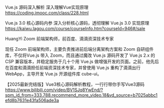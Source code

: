 
Vue.js 源码深入解析 深入理解Vue实现原理
https://coding.imooc.com/class/228.html


Vue.js 3.0 核心源码内参
深入分析核心源码，透彻理解 Vue.js 3.0 实现原理
https://kaiwu.lagou.com/course/courseInfo.htm?courseId=946#/sale

HuangYi Zoom 前端架构师，前百度、滴滴资深技术专家

现任 Zoom 前端架构师，主要负责推进前后端分离架构方案和 Zoom 自研组件库，不仅将Vue.js 带入 Zoom，而且通过魔改 Vue.js 源码开发了 Vue.js 2.x 的 CSP 兼容版本，并稳定服务于几十个用 Vue.js 做增强开发的页面。之前，他先后在百度和滴滴担任前端资深技术专家，并曾使用 Vue.js 重构了滴滴出行WebApp，主导开发 Vue.js 开源组件库 cube-ui。


【2025最新完结版】Vue3核心源码解析教程，一行行带你手写Vue3源码
https://www.bilibili.com/video/BV1SJq8YwEnd/?spm_id_from=333.788.recommend_more_video.18&vd_source=b7025abbc1efd8b7631e43fa506ade3a